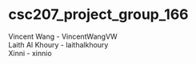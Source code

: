 # csc207_project_group_166

Vincent Wang - VincentWangVW<br/>
Laith Al Khoury - laithalkhoury<br/>
Xinni - xinnio<br/>
